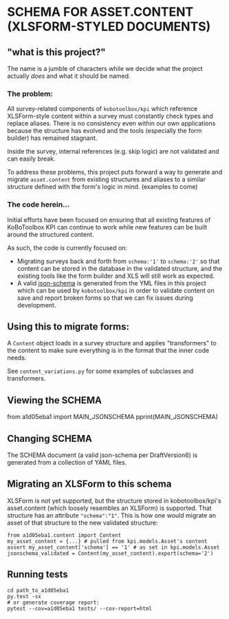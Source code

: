 # SCHEMA FOR ASSET.CONTENT (XLSFORM-STYLED DOCUMENTS)

## "what is this project?"

The name is a jumble of characters while we decide what the project actually
*does* and what it should be named.

### The problem:

All survey-related components of `kobotoolbox/kpi` which reference XLSForm-style
content within a survey must constantly check types and replace aliases. There
is no consistency even within our own applications because the structure has
evolved and the tools (especially the form builder) has remained stagnant.

Inside the survey, internal references (e.g. skip logic) are not validated and
can easily break.

To address these problems, this project puts forward a way to generate and migrate
`asset.content` from existing structures and aliases to a similar structure defined
with the form's logic in mind. (examples to come)

### The code herein...

Initial efforts have been focused on ensuring that all existing features of
KoBoToolbox KPI can continue to work while new features can be built around
the structured content.

As such, the code is currently focused on:

* Migrating surveys back and forth from `schema:'1'` to `schema:'2'` so that
  content can be stored in the database in the validated structure, and the existing
  tools like the form builder and XLS will still work as expected.
* A valid [json-schema](https://json-schema.org/) is generated from the YML
  files in this project which can be used by `kobotoolbox/kpi` in order to
  validate content on save and report broken forms so that we can fix issues
  during development.

## Using this to migrate forms:

A `Content` object loads in a survey structure and applies "transformers" to
the content to make sure everything is in the format that the inner code needs.

See `content_variations.py` for some examples of subclasses and transformers.

## Viewing the SCHEMA

from a1d05eba1 import MAIN_JSONSCHEMA
pprint(MAIN_JSONSCHEMA)

## Changing SCHEMA

The SCHEMA document (a valid json-schema per DraftVersion6) is generated from a
collection of YAML files.

## Migrating an XLSForm to this schema

XLSForm is not yet supported, but the structure stored in kobotoolbox/kpi's
asset.content (which loosely resembles an XLSForm) is supported. That structure
has an attribute `"schema":"1"`. This is how one would migrate an asset of that
structure to the new validated structure:

```
from a1d05eba1.content import Content
my_asset_content = {...} # pulled from kpi.models.Asset's content
assert my_asset_content['schema'] == '1' # as set in kpi.models.Asset
jsonschema_validated = Content(my_asset_content).export(schema='2')
```

## Running tests

```
cd path_to_a1d05eba1
py.test -sx
# or generate coverage report:
pytest --cov=a1d05eba1 tests/ --cov-report=html
```
